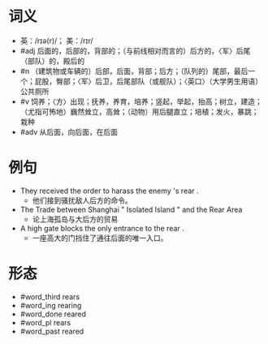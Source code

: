 # 词义
- 英：/rɪə(r)/； 美：/rɪr/
- #adj 后面的，后部的，背部的；（与前线相对而言的）后方的，〈军〉后尾（部队）的，殿后的
- #n （建筑物或车辆的）后部，后面，背部；后方；（队列的）尾部，最后一个；屁股，臀部；〈军〉后卫，后尾部队（或舰队）；〈英口〉（大学男生用语）公共厕所
- #v 饲养；〈方〉出现；抚养，养育，培养；竖起，举起，抬高；树立，建造；（尤指可怖地）巍然耸立，高耸；（动物）用后腿直立；培植；发火，暴跳；栽种
- #adv 从后面，向后面，在后面
# 例句
- They received the order to harass the enemy 's rear .
	- 他们接到骚扰敌人后方的命令。
- The Trade between Shanghai " Isolated Island " and the Rear Area
	- 论上海孤岛与大后方的贸易
- A high gate blocks the only entrance to the rear .
	- 一座高大的门挡住了通往后面的唯一入口。
# 形态
- #word_third rears
- #word_ing rearing
- #word_done reared
- #word_pl rears
- #word_past reared

